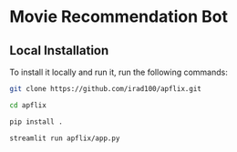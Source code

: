 # Movie Recommendation Bot
## Local Installation
To install it locally and run it, run the following commands:
```bash
git clone https://github.com/irad100/apflix.git
```
```bash
cd apflix
```
```bash
pip install .
```
```bash
streamlit run apflix/app.py
```
